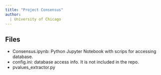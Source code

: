 ```yaml
---
title: "Project Consensus"
author: 
  | University of Chicago
---
```


## Files

- Consensus.ipynb: Python Jupyter Notebook with scrips for accessing database.
- config.ini: database access info. It is not included in the repo.
- pvalues_extractor.py 
